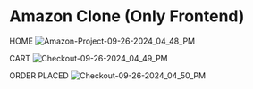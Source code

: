 # Amazon Clone (Only Frontend)

HOME
![Amazon-Project-09-26-2024_04_48_PM](https://github.com/user-attachments/assets/b938d8ba-f768-4ad2-a48b-6c5999e8413f)

CART
![Checkout-09-26-2024_04_49_PM](https://github.com/user-attachments/assets/bc084873-b589-44a5-b417-7dec6deee915)

ORDER PLACED
![Checkout-09-26-2024_04_50_PM](https://github.com/user-attachments/assets/0e726f14-72ec-4c91-a6c0-557b0c930a37)

